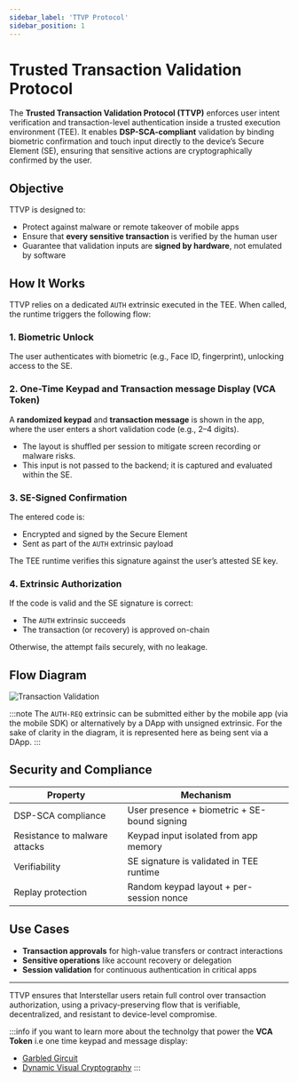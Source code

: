 ```yaml
---
sidebar_label: 'TTVP Protocol'
sidebar_position: 1
---
```


# Trusted Transaction Validation Protocol

The **Trusted Transaction Validation Protocol (TTVP)** enforces user intent verification and transaction-level authentication inside a trusted execution environment (TEE). It enables **DSP-SCA-compliant** validation by binding biometric confirmation and touch input directly to the device’s Secure Element (SE), ensuring that sensitive actions are cryptographically confirmed by the user.

## Objective

TTVP is designed to:

- Protect against malware or remote takeover of mobile apps
- Ensure that **every sensitive transaction** is verified by the human user
- Guarantee that validation inputs are **signed by hardware**, not emulated by software

## How It Works

TTVP relies on a dedicated `AUTH` extrinsic executed in the TEE. When called, the runtime triggers the following flow:

### 1. Biometric Unlock

The user authenticates with biometric (e.g., Face ID, fingerprint), unlocking access to the SE.

### 2. One-Time Keypad and Transaction message Display (VCA Token)

A **randomized keypad**  and **transaction message** is shown in the app, where the user enters a short validation code (e.g., 2–4 digits).

- The layout is shuffled per session to mitigate screen recording or malware risks.
- This input is not passed to the backend; it is captured and evaluated within the SE.

### 3. SE-Signed Confirmation

The entered code is:

- Encrypted and signed by the Secure Element
- Sent as part of the `AUTH` extrinsic payload

The TEE runtime verifies this signature against the user’s attested SE key.

### 4. Extrinsic Authorization

If the code is valid and the SE signature is correct:

- The `AUTH` extrinsic succeeds
- The transaction (or recovery) is approved on-chain

Otherwise, the attempt fails securely, with no leakage.

## Flow Diagram

![Transaction Validation](/img/TxVal.png)

:::note
The `AUTH-REQ` extrinsic can be submitted either by the mobile app (via the mobile SDK) or alternatively by a DApp with unsigned extrinsic. For the sake of clarity in the diagram, it is represented here as being sent via a DApp.
:::

## Security and Compliance

| Property                        | Mechanism                                      |
|--------------------------------|------------------------------------------------|
| DSP-SCA compliance             | User presence + biometric + SE-bound signing  |
| Resistance to malware attacks | Keypad input isolated from app memory         |
| Verifiability                  | SE signature is validated in TEE runtime      |
| Replay protection              | Random keypad layout + per-session nonce      |

## Use Cases

- **Transaction approvals** for high-value transfers or contract interactions
- **Sensitive operations** like account recovery or delegation
- **Session validation** for continuous authentication in critical apps

---

TTVP ensures that Interstellar users retain full control over transaction authorization, using a privacy-preserving flow that is verifiable, decentralized, and resistant to device-level compromise.

:::info
if you want to learn more about the technolgy that power the **VCA Token** i.e one time keypad and message display:  
- [Garbled Gircuit](https://interstellar-docs-tech.pages.dev/docs/Technoloy/Deep%20Technology/Garbled%20Circuits)
- [Dynamic Visual Cryptography](https://interstellar-docs-tech.pages.dev/docs/Technoloy/Deep%20Technology/Dynamic%20Visual%20Cryptograpy)
:::